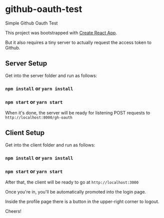 # github-oauth-test

Simple Github Oauth Test

This project was bootstrapped with [Create React App](https://github.com/facebook/create-react-app).

But it also requires a tiny server to actually request the access token to Github.

## Server Setup

Get into the server folder and run as follows:

### `npm install` or `yarn install`

### `npm start` or `yarn start`

When it's done, the server will be ready for listening POST requests to `http://localhost:8000/gh-oauth`

## Client Setup

Get into the client folder and run as follows:

### `npm install` or `yarn install`

### `npm start` or `yarn start`

After that, the client will be ready to go at `http://localhost:3000`

Once you're in, you'll be automatically promoted into the login page.

Inside the profile page there is a button in the upper-right corner to logout.

Cheers!